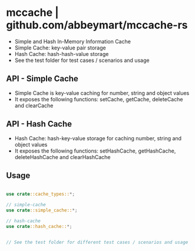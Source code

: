 # mccache | github.com/abbeymart/mccache-rs

- Simple and Hash In-Memory Information Cache
- Simple Cache: key-value pair storage
- Hash Cache: hash-hash-value storage
- See the test folder for test cases / scenarios and usage

## API - Simple Cache

- Simple Cache is key-value caching for number, string and object values
- It exposes the following functions: setCache, getCache, deleteCache and
  clearCache

## API - Hash Cache

- Hash Cache: hash-key-value storage for caching number, string and object
  values
- It exposes the following functions: setHashCache, getHashCache,
  deleteHashCache and clearHashCache

## Usage

```rust

use crate::cache_types::*;

// simple-cache
use crate::simple_cache::*;

// hash-cache
use crate::hash_cache::*;


// See the test folder for different test cases / scenarios and usage
```
